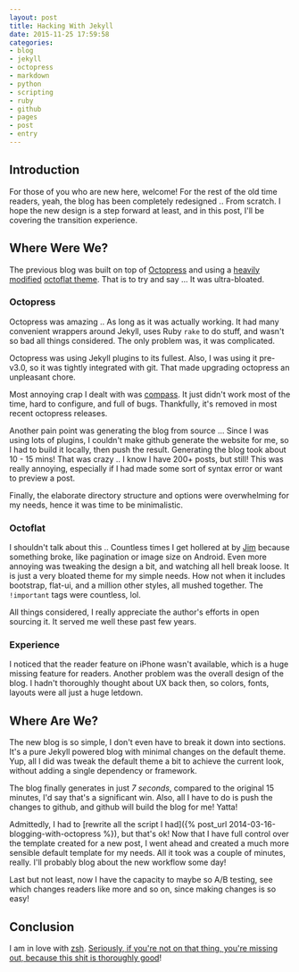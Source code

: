 ```yaml
---
layout: post
title: Hacking With Jekyll
date: 2015-11-25 17:59:58
categories: 
- blog
- jekyll
- octopress
- markdown
- python
- scripting
- ruby
- github
- pages
- post
- entry
---
```


## Introduction

For those of you who are new here, welcome! For the rest of the old time readers, yeah, the blog has been completely redesigned .. From scratch. I hope the new design is a step forward at least, and in this post, I'll be covering the transition experience.

## Where Were We?

The previous blog was built on top of [Octopress](http://octopress.org/) and using a [heavily modified](https://github.com/Mazyod/octoflat) [octoflat theme](https://github.com/alexgaribay/octoflat). That is to try and say ... It was ultra-bloated.

### Octopress

Octopress was amazing .. As long as it was actually working. It had many convenient wrappers around Jekyll, uses Ruby `rake` to do stuff, and wasn't so bad all things considered. The only problem was, it was complicated.

Octopress was using Jekyll plugins to its fullest. Also, I was using it pre-v3.0, so it was tightly integrated with git. That made upgrading octopress an unpleasant chore.

Most annoying crap I dealt with was [compass](http://compass-style.org/). It just didn't work most of the time, hard to configure, and full of bugs. Thankfully, it's removed in most recent octopress releases.

Another pain point was generating the blog from source ... Since I was using lots of plugins, I couldn't make github generate the website for me, so I had to build it locally, then push the result. Generating the blog took about 10 - 15 mins! That was crazy .. I know I have 200+ posts, but still! This was really annoying, especially if I had made some sort of syntax error or want to preview a post.

Finally, the elaborate directory structure and options were overwhelming for my needs, hence it was time to be minimalistic.

### Octoflat

I shouldn't talk about this .. Countless times I get hollered at by [Jim](https://twitter.com/jimmarxd) because something broke, like pagination or image size on Android. Even more annoying was tweaking the design a bit, and watching all hell break loose. It is just a very bloated theme for my simple needs. How not when it includes bootstrap, flat-ui, and a million other styles, all mushed together. The `!important` tags were countless, lol.

All things considered, I really appreciate the author's efforts in open sourcing it. It served me well these past few years.

### Experience

I noticed that the reader feature on iPhone wasn't available, which is a huge missing feature for readers. Another problem was the overall design of the blog. I hadn't thoroughly thought about UX back then, so colors, fonts, layouts were all just a huge letdown.

## Where Are We?

The new blog is so simple, I don't even have to break it down into sections. It's a pure Jekyll powered blog with minimal changes on the default theme. Yup, all I did was tweak the default theme a bit to achieve the current look, without adding a single dependency or framework.

The blog finally generates in just _7 seconds_, compared to the original 15 minutes, I'd say that's a significant win. Also, all I have to do is push the changes to github, and github will build the blog for me! Yatta!

Admittedly, I had to [rewrite all the script I had]({% post_url 2014-03-16-blogging-with-octopress %}), but that's ok! Now that I have full control over the template created for a new post, I went ahead and created a much more sensible default template for my needs. All it took was a couple of minutes, really. I'll probably blog about the new workflow some day!

Last but not least, now I have the capacity to maybe so A/B testing, see which changes readers like more and so on, since making changes is so easy!

## Conclusion

I am in love with [zsh](http://www.zsh.org/). [Seriously, if you're not on that thing, you're missing out, because this shit is thoroughly good](http://genius.com/2448969)!
